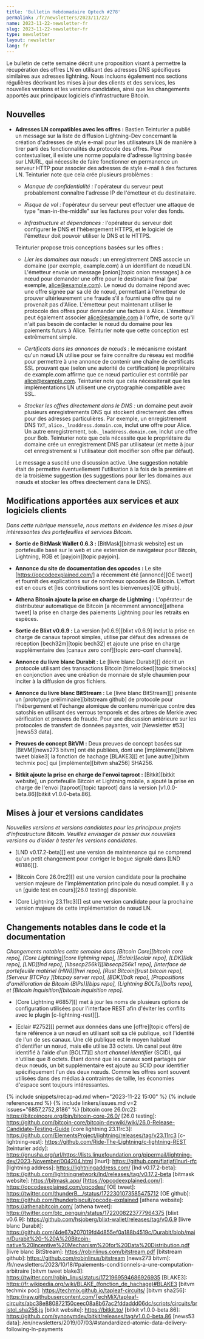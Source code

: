 ```yaml
---
title: 'Bulletin Hebdomadaire Optech #278'
permalink: /fr/newsletters/2023/11/22/
name: 2023-11-22-newsletter-fr
slug: 2023-11-22-newsletter-fr
type: newsletter
layout: newsletter
lang: fr
---
```


Le bulletin de cette semaine décrit une proposition visant à permettre la récupération des offres LN en utilisant des adresses DNS
spécifiques similaires aux adresses lightning. Nous incluons également nos sections régulières
décrivant les mises à jour des clients et des services, les nouvelles versions et les versions candidates, ainsi que les changements
apportés aux principaux logiciels d'infrastructure Bitcoin.


## Nouvelles

- **Adresses LN compatibles avec les offres :** Bastien Teinturier a publié un message sur la liste de diffusion Lightning-Dev concernant
  la création d'adresses de style e-mail pour les utilisateurs LN de manière à tirer parti des fonctionnalités du protocole des offres.
  Pour contextualiser, il existe une norme populaire d'adresse lightning basée sur LNURL, qui nécessite de faire fonctionner en
  permanence un serveur HTTP pour associer des adresses de style e-mail à des factures LN. Teinturier note que cela crée plusieurs
  problèmes :

  - _Manque de confidentialité :_ l'opérateur du serveur peut probablement connaître l'adresse IP de l'émetteur et du destinataire.

  - _Risque de vol :_ l'opérateur du serveur peut effectuer une attaque de type "man-in-the-middle" sur les factures pour voler
    des fonds.

  - _Infrastructure et dépendances :_ l'opérateur du serveur doit configurer le DNS et l'hébergement HTTPS, et le logiciel de
    l'émetteur doit pouvoir utiliser le DNS et le HTTPS.

  Teinturier propose trois conceptions basées sur les offres :

  - _Lier les domaines aux nœuds :_ un enregistrement DNS associe un domaine (par exemple, example.com) à un identifiant de nœud LN.
    L'émetteur envoie un message [onion][topic onion messages] à ce nœud pour demander une offre pour le destinataire final (par
    exemple, alice@example.com). Le nœud du domaine répond avec une offre signée par sa clé de nœud, permettant à l'émetteur de
    prouver ultérieurement une fraude s'il a fourni une offre qui ne provenait pas d'Alice. L'émetteur peut maintenant utiliser le
    protocole des offres pour demander une facture à Alice. L'émetteur peut également associer alice@example.com à l'offre, de sorte
    qu'il n'ait pas besoin de contacter le nœud du domaine pour les paiements futurs à Alice. Teinturier note que cette conception
    est extrêmement simple.

  - _Certificats dans les annonces de nœuds :_ le mécanisme existant qu'un nœud LN utilise pour se faire connaître du réseau est
    modifié pour permettre à une annonce de contenir une chaîne de certificats SSL prouvant que (selon une autorité de certification)
    le propriétaire de example.com affirme que ce nœud particulier est contrôlé par alice@example.com. Teinturier note que cela
    nécessiterait que les implémentations LN utilisent une cryptographie compatible avec SSL.

  - _Stocker les offres directement dans le DNS :_ un domaine peut avoir plusieurs enregistrements DNS qui stockent directement des
    offres pour des adresses particulières. Par exemple, un enregistrement DNS `TXT`, `alice._lnaddress.domain.com`, inclut une offre
    pour Alice. Un autre enregistrement, `bob._lnaddress.domain.com`, inclut une offre pour Bob. Teinturier note que cela nécessite
    que le propriétaire du domaine crée un enregistrement DNS par utilisateur (et mette à jour cet enregistrement si l'utilisateur
    doit modifier son offre par défaut).

  Le message a suscité une discussion active. Une suggestion notable était de permettre éventuellement l'utilisation à la fois de la
  première et de la troisième suggestion (les suggestions pour lier les domaines aux nœuds et stocker les offres directement dans le
  DNS).

## Modifications apportées aux services et aux logiciels clients

*Dans cette rubrique mensuelle, nous mettons en évidence les mises à jour
intéressantes des portefeuilles et services Bitcoin.*

- **Sortie de BitMask Wallet 0.6.3 :**
  [BitMask][bitmask website] est un portefeuille basé sur le web et une extension de navigateur pour Bitcoin,
  Lightning, RGB et [payjoin][topic payjoin].

- **Annonce du site de documentation des opcodes :**
  Le site [https://opcodeexplained.com/] a récemment été [annoncé][OE tweet]
  et fournit des explications sur de nombreux opcodes de Bitcoin. L'effort est en cours
  et [les contributions sont les bienvenues][OE github].

- **Athena Bitcoin ajoute la prise en charge de Lightning :**
  L'opérateur de distributeur automatique de Bitcoin [a récemment annoncé][athena tweet]
  la prise en charge des paiements Lightning pour les retraits en espèces.

- **Sortie de Blixt v0.6.9 :**
  La version [v0.6.9][blixt v0.6.9] inclut la prise en charge de canaux taproot simples,
  utilise par défaut des adresses de réception [bech32m][topic bech32] et ajoute
  une prise en charge supplémentaire des [canaux zero conf][topic zero-conf channels].

- **Annonce du livre blanc Durabit :**
  Le [livre blanc Durabit][] décrit un protocole utilisant des transactions Bitcoin [timelocked][topic
  timelocks] en conjonction avec une création de monnaie de style chaumien
  pour inciter à la diffusion de gros fichiers.

- **Annonce du livre blanc BitStream :**
  Le [livre blanc BitStream][] présente un [prototype préliminaire][bitstream github]
  de protocole pour l'hébergement et l'échange atomique de contenu numérique contre
  des satoshis en utilisant des verrous temporels et des arbres de Merkle avec vérification et preuves
  de fraude. Pour une discussion antérieure sur les protocoles de transfert de données payantes, voir
  [Newsletter #53][news53 data].

- **Preuves de concept BitVM :**
  Deux preuves de concept basées sur [BitVM][news273 bitvm] ont été publiées, dont
  une [implémente][bitvm tweet blake3] la fonction de hachage [BLAKE3][] et
  [une autre][bitvm techmix poc] qui [implémente][bitvm sha256] SHA256.

- **Bitkit ajoute la prise en charge de l'envoi taproot :**
  [Bitkit][bitkit website], un portefeuille Bitcoin et Lightning mobile, a ajouté
  la prise en charge de l'envoi [taproot][topic taproot] dans la version [v1.0.0-beta.86][bitkit
  v1.0.0-beta.86].

## Mises à jour et versions candidates

*Nouvelles versions et versions candidates pour les principaux projets d’infrastructure
Bitcoin. Veuillez envisager de passer aux nouvelles versions ou d’aider à tester
les versions candidates.*

- [LND v0.17.2-beta][] est une version de maintenance qui ne comprend qu'un
  petit changement pour corriger le bogue signalé dans [LND #8186][].

- [Bitcoin Core 26.0rc2][] est une version candidate pour la prochaine version majeure
  de l'implémentation principale du nœud complet. Il y a un [guide test en cours][26.0 testing] disponible.

- [Core Lightning 23.11rc3][] est une version candidate pour la prochaine
  version majeure de cette implémentation de nœud LN.

## Changements notables dans le code et la documentation

*Changements notables cette semaine dans [Bitcoin Core][bitcoin core repo], [Core
Lightning][core lightning repo], [Eclair][eclair repo], [LDK][ldk repo],
[LND][lnd repo], [libsecp256k1][libsecp256k1 repo], [Interface de portefeuille
matériel (HWI)][hwi repo], [Rust Bitcoin][rust bitcoin repo], [Serveur BTCPay
][btcpay server repo], [BDK][bdk repo], [Propositions d'amélioration de Bitcoin (BIPs)][bips repo], [Lightning BOLTs][bolts repo], et
[Bitcoin Inquisition][bitcoin inquisition repo].*

- [Core Lightning #6857][] met à jour les noms de plusieurs options de configuration
  utilisées pour l'interface REST afin d'éviter les conflits
  avec le plugin [c-lightning-rest][].

- [Eclair #2752][] permet aux données dans une [offre][topic offers] de faire référence
  à un nœud en utilisant soit sa clé publique, soit l'identité de l'un de ses
  canaux. Une clé publique est le moyen habituel d'identifier un nœud, mais elle
  utilise 33 octets. Un canal peut être identifié à l'aide d'un [BOLT7][] _short
  channel identifier_ (SCID), qui n'utilise que 8 octets. Étant donné que les canaux
  sont partagés par deux nœuds, un bit supplémentaire est ajouté au SCID pour
  identifier spécifiquement l'un des deux nœuds. Comme les offres sont souvent
  utilisées dans des médias à contraintes de taille, les économies d'espace sont toujours intéressantes.

{% include snippets/recap-ad.md when="2023-11-22 15:00" %}
{% include references.md %}
{% include linkers/issues.md v=2 issues="6857,2752,8186" %}
[bitcoin core 26.0rc2]: https://bitcoincore.org/bin/bitcoin-core-26.0/
[26.0 testing]: https://github.com/bitcoin-core/bitcoin-devwiki/wiki/26.0-Release-Candidate-Testing-Guide
[core lightning 23.11rc3]: https://github.com/ElementsProject/lightning/releases/tag/v23.11rc3
[c-lightning-rest]: https://github.com/Ride-The-Lightning/c-lightning-REST
[teinturier addy]: https://gnusha.org/url/https://lists.linuxfoundation.org/pipermail/lightning-dev/2023-November/004204.html
[lnurl]: https://github.com/fiatjaf/lnurl-rfc
[lightning address]: https://lightningaddress.com/
[lnd v0.17.2-beta]: https://github.com/lightningnetwork/lnd/releases/tag/v0.17.2-beta
[bitmask website]: https://bitmask.app/
[https://opcodeexplained.com/]: https://opcodeexplained.com/opcodes/
[OE tweet]: https://twitter.com/thunderB__/status/1722301073585475712
[OE github]: https://github.com/thunderbiscuit/opcode-explained
[athena website]: https://athenabitcoin.com/
[athena tweet]: https://twitter.com/btc_penguin/status/1722008223777964375
[blixt v0.6.9]: https://github.com/hsjoberg/blixt-wallet/releases/tag/v0.6.9
[livre blanc Durabit]: https://github.com/4de67a207019fd4d855ef0a188b4519c/Durabit/blob/main/Durabit%20-%20A%20Bitcoin-native%20Incentive%20Mechanism%20for%20Data%20Distribution.pdf
[livre blanc BitStream]: https://robinlinus.com/bitstream.pdf
[bitstream github]: https://github.com/robinlinus/bitstream
[news273 bitvm]: /fr/newsletters/2023/10/18/#paiements-conditionnels-a-une-computation-arbitraire
[bitvm tweet blake3]: https://twitter.com/robin_linus/status/1721969594686926935
[BLAKE3]: https://fr.wikipedia.org/wiki/BLAKE_(fonction_de_hachage)#BLAKE3
[bitvm techmix poc]: https://techmix.github.io/tapleaf-circuits/
[bitvm sha256]: https://raw.githubusercontent.com/TechMiX/tapleaf-circuits/abc38e880872150ceec08a8b67ac2fddaddd06dc/scripts/circuits/bristol_sha256.js
[bitkit website]: https://bitkit.to/
[bitkit v1.0.0-beta.86]: https://github.com/synonymdev/bitkit/releases/tag/v1.0.0-beta.86
[news53 data]: /en/newsletters/2019/07/03/#standardized-atomic-data-delivery-following-ln-payments
